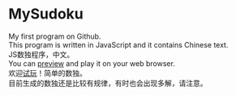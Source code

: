 # MySudoku
My first program on Github.<br />
This program is written in JavaScript and it contains Chinese text.<br />
JS数独程序，中文。<br />
You can <a href="http://htmlpreview.github.io/?https://github.com/Raven1996/MySudoku/blob/master/MySudoku.html" target="_blank">preview</a> and play it on your web browser.<br />
欢迎<a href="http://htmlpreview.github.io/?https://github.com/Raven1996/MySudoku/blob/master/MySudoku.html" target="_blank">试玩</a>！简单的数独。<br />
目前生成的数独还是比较有规律，有时也会出现多解，请注意。
